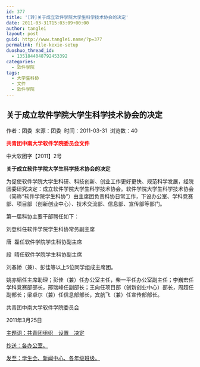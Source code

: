 ```yaml
---
id: 377
title: '[转]关于成立软件学院大学生科学技术协会的决定'
date: 2011-03-31T15:03:09+00:00
author: tanglei
layout: post
guid: http://www.tanglei.name/?p=377
permalink: file-kexie-setup
duoshuo_thread_id:
  - 1351844048792453392
categories:
  - 软件学院
tags:
  - 大学生科协
  - 文件
  - 软件学院
---
```

## 关于成立软件学院大学生科学技术协会的决定

<div id="articleInfo">
  作者：团委  来源：团委  时间：2011-03-31  浏览数：40
</div>

<div id="articleText">
  <p>
    <strong><span style="color: #ff0000;">共青团中南大学软件学院委员会文件</span></strong>
  </p>
  
  <p>
    中大软团字【2011】2号
  </p>
  
  <p>
    <strong>关于成立软件学院大学生科学技术协会的决定</strong>
  </p>
  
  <p>
    为促使软件学院大学生科研、科技创新、创业工作更好更快、规范科学发展，经院团委研究决定：成立软件学院大学生科学技术协会。软件学院大学生科学技术协会（简称“软件学院学生科协”）由主席团负责科协日常工作，下设办公室、学科竞赛部、项目部（创新创业中心）、技术交流部、信息部、宣传部等部门。
  </p>
  
  <p>
    第一届科协主要干部聘任如下：
  </p>
  
  <p>
    刘登科任软件学院学生科协常务副主席
  </p>
  
  <p>
    唐  磊任软件学院学生科协副主席
  </p>
  
  <p>
    段  晴任软件学院学生科协副主席
  </p>
  
  <p>
    刘春娇（兼）、彭佳等以上5位同学组成主席团。
  </p>
  
  <p>
    姚亦韬任主席助理；彭佳（兼）任办公室主任，柴一平任办公室副主任；李巍宏任学科竞赛部部长，邢瑞峰任副部长；王向任项目部（创新创业中心）部长，周超任副部长；梁卓尔（兼）任信息部部长，宾航飞（兼）任宣传部部长。
  </p>
  
  <p>
    共青团中南大学软件学院委员会
  </p>
  
  <p>
    2011年3月25日
  </p>
  
  <p>
    <span style="text-decoration: underline;">主题词：</span><span style="text-decoration: underline;">共青团组织　设置　决定</span>
  </p>
  
  <p>
    <span style="text-decoration: underline;">抄送：各办公室。</span>
  </p>
  
  <p>
    <span style="text-decoration: underline;">发至：学生会、新闻中心、各年级班级。</span>
  </p>
</div>
